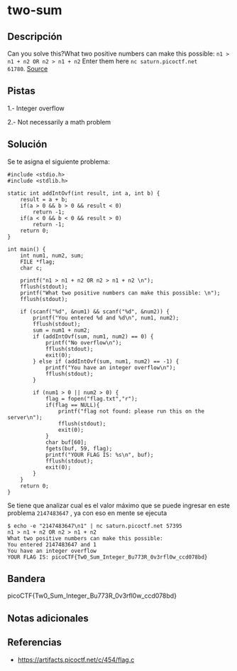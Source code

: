 # two-sum

## Descripción

Can you solve this?What two positive numbers can make this possible: `n1 > n1 + n2 OR n2 > n1 + n2` Enter them here `nc saturn.picoctf.net 61780`. [Source](https://artifacts.picoctf.net/c/454/flag.c)

## Pistas

1.- Integer overflow

2.- Not necessarily a math problem

## Solución

Se te asigna el siguiente problema:
```
#include <stdio.h>
#include <stdlib.h>

static int addIntOvf(int result, int a, int b) {
    result = a + b;
    if(a > 0 && b > 0 && result < 0)
        return -1;
    if(a < 0 && b < 0 && result > 0)
        return -1;
    return 0;
}

int main() {
    int num1, num2, sum;
    FILE *flag;
    char c;

    printf("n1 > n1 + n2 OR n2 > n1 + n2 \n");
    fflush(stdout);
    printf("What two positive numbers can make this possible: \n");
    fflush(stdout);
    
    if (scanf("%d", &num1) && scanf("%d", &num2)) {
        printf("You entered %d and %d\n", num1, num2);
        fflush(stdout);
        sum = num1 + num2;
        if (addIntOvf(sum, num1, num2) == 0) {
            printf("No overflow\n");
            fflush(stdout);
            exit(0);
        } else if (addIntOvf(sum, num1, num2) == -1) {
            printf("You have an integer overflow\n");
            fflush(stdout);
        }

        if (num1 > 0 || num2 > 0) {
            flag = fopen("flag.txt","r");
            if(flag == NULL){
                printf("flag not found: please run this on the server\n");
                fflush(stdout);
                exit(0);
            }
            char buf[60];
            fgets(buf, 59, flag);
            printf("YOUR FLAG IS: %s\n", buf);
            fflush(stdout);
            exit(0);
        }
    }
    return 0;
}
```
Se tiene que analizar cual es el valor máximo que se puede ingresar en este problema ```2147483647``` , ya con eso en mente se ejecuta 

```
$ echo -e "2147483647\n1" | nc saturn.picoctf.net 57395
n1 > n1 + n2 OR n2 > n1 + n2 
What two positive numbers can make this possible: 
You entered 2147483647 and 1
You have an integer overflow
YOUR FLAG IS: picoCTF{Tw0_Sum_Integer_Bu773R_0v3rfl0w_ccd078bd}
```

## Bandera

picoCTF{Tw0_Sum_Integer_Bu773R_0v3rfl0w_ccd078bd}

## Notas adicionales



## Referencias
- https://artifacts.picoctf.net/c/454/flag.c